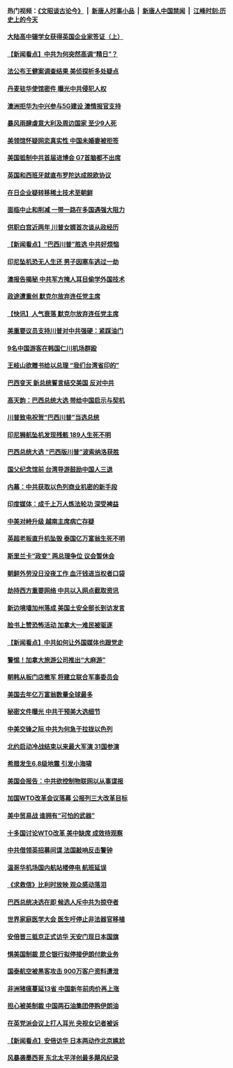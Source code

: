 #### 热门视频：[《文昭谈古论今》](https://github.com/gfw-breaker/wenzhao/blob/master/README.md?t=10302133) &nbsp;|&nbsp; [新唐人时事小品](https://github.com/gfw-breaker/ntdtv-comedy/blob/master/README.md?t=10302133) &nbsp;|&nbsp; [新唐人中国禁闻](https://github.com/gfw-breaker/ntdtv-news/blob/master/README.md?t=10302133) &nbsp;|&nbsp; [江峰时刻:历史上的今天](https://github.com/gfw-breaker/today-in-history/blob/master/README.md?t=10302133) 

#### [大陆高中辍学女获得英国企业家签证（上）](../pages/nsc418/n10818609.md?t=10302133) 

#### [【新闻看点】中共为何突然高调“精日”？](../pages/nsc418/n10818912.md?t=10302133) 

#### [法公布王健案调查结果 美侦探析多处疑点](../pages/nsc418/n10818833.md?t=10302133) 

#### [丹麦驻华使馆密件 曝光中共侵犯人权](../pages/nsc418/n10817567.md?t=10302133) 

#### [澳洲拒华为中兴参与5G建设 澳情报官支持](../pages/nsc418/n10818821.md?t=10302133) 

#### [暴风雨肆虐意大利及周边国家 至少9人死](../pages/nsc418/n10818234.md?t=10302133) 

#### [美领馆怀疑网恋真实性 中国未婚妻被拒签](../pages/nsc418/n10818106.md?t=10302133) 

#### [美国抵制中共首届进博会 G7首脑都不出席](../pages/nsc418/n10818011.md?t=10302133) 

#### [英国和西班牙就直布罗陀达成脱欧协议](../pages/nsc418/n10818119.md?t=10302133) 

#### [在日企业疑转移稀土技术至朝鲜](../pages/nsc418/n10817717.md?t=10302133) 

#### [面临中止和削减 一带一路在多国遇强大阻力](../pages/nsc418/n10817323.md?t=10302133) 

#### [供职白宫近两年 川普女婿首次谈从政经历](../pages/nsc418/n10817086.md?t=10302133) 

#### [【新闻看点】“巴西川普”胜选 中共好烦恼](../pages/nsc418/n10816452.md?t=10302133) 

#### [印尼坠机恐无人生还 男子因塞车逃过一劫](../pages/nsc418/n10816616.md?t=10302133) 

#### [澳报告揭秘 中共军方掩人耳目偷学外国技术](../pages/nsc418/n10816439.md?t=10302133) 

#### [政途遭重创 默克尔放弃连任党主席](../pages/nsc418/n10815994.md?t=10302133) 

#### [【快讯】人气衰落 默克尔放弃连任党主席](../pages/nsc418/n10815855.md?t=10302133) 

#### [美重要议员支持川普对中共强硬：紧踩油门](../pages/nsc418/n10815659.md?t=10302133) 

#### [9名中国游客在韩国仁川机场群殴](../pages/nsc418/n10814575.md?t=10302133) 

#### [王岐山欲赠书给以总理 “我们台湾省印的”](../pages/nsc418/n10815606.md?t=10302133) 

#### [巴西变天 新总统誓言结交美国 反对中共](../pages/nsc418/n10815508.md?t=10302133) 

#### [高天韵：巴西总统大选 带给中国启示与契机](../pages/nsc418/n10815310.md?t=10302133) 

#### [川普致电祝贺“巴西川普”当选总统](../pages/nsc418/n10815388.md?t=10302133) 

#### [印尼狮航坠机发现残骸 189人生死不明](../pages/nsc418/n10815050.md?t=10302133) 

#### [巴西总统大选 “巴西版川普”波索纳洛获胜](../pages/nsc418/n10814398.md?t=10302133) 

#### [国父纪念馆前 台湾导游鼓励中国人三退](../pages/nsc418/n10808276.md?t=10302133) 

#### [内幕：中共获取以色列商业机密的新手段](../pages/nsc418/n10812897.md?t=10302133) 

#### [印度媒体：成千上万人炼法轮功 深受裨益](../pages/nsc418/n10812623.md?t=10302133) 

#### [中美对峙升级 越南主席病亡存疑](../pages/nsc418/n10812354.md?t=10302133) 

#### [英超老板直升机坠毁 泰国亿万富翁生死不明](../pages/nsc418/n10813517.md?t=10302133) 

#### [斯里兰卡“政变” 两总理争位 议会暂休会](../pages/nsc418/n10812935.md?t=10302133) 

#### [朝鲜外劳没日没夜工作 血汗钱进当权者口袋](../pages/nsc418/n10812735.md?t=10302133) 

#### [劫持西方重要网络 中共以入网点截取资讯](../pages/nsc418/n10812177.md?t=10302133) 

#### [新边境墙加州落成 美国土安全部长到访发言](../pages/nsc418/n10811935.md?t=10302133) 

#### [脸书上赞恐怖活动 加拿大一难民被驱逐](../pages/nsc418/n10811860.md?t=10302133) 

#### [【新闻看点】中共如何让外国媒体也跟党走](../pages/nsc418/n10811468.md?t=10302133) 

#### [警惕！加拿大旅游公司推出“大麻游”](../pages/nsc418/n10811741.md?t=10302133) 

#### [朝韩从板门店撤军 将建立联合军事委员会](../pages/nsc418/n10811430.md?t=10302133) 

#### [美国去年亿万富翁数量全球最多](../pages/nsc418/n10811376.md?t=10302133) 

#### [秘密文件曝光 中共干预美大选细节](../pages/nsc418/n10811358.md?t=10302133) 

#### [中美交锋之际 中共为何急于拉拢以色列](../pages/nsc418/n10810861.md?t=10302133) 

#### [北约启动冷战结束以来最大军演 31国参演](../pages/nsc418/n10810640.md?t=10302133) 

#### [希腊发生6.8级地震 引发小海啸](../pages/nsc418/n10810332.md?t=10302133) 

#### [美国会报告：中共欲控制物联网以从事谍报](../pages/nsc418/n10810221.md?t=10302133) 

#### [加国WTO改革会议落幕 公报列三大改革目标](../pages/nsc418/n10809570.md?t=10302133) 

#### [美中贸易战 谁拥有“可怕的武器”](../pages/nsc418/n10807180.md?t=10302133) 

#### [十多国讨论WTO改革 美中缺席 成效待观察](../pages/nsc418/n10808939.md?t=10302133) 

#### [中共借领英招募间谍 法国敲响反击警钟](../pages/nsc418/n10808700.md?t=10302133) 

#### [温哥华机场国内航站楼停电 航班延误](../pages/nsc418/n10808722.md?t=10302133) 

#### [《求救信》比利时放映 观众感动落泪](../pages/nsc418/n10808484.md?t=10302133) 

#### [巴西总统决选在即 候选人斥中共为掠夺者](../pages/nsc418/n10808456.md?t=10302133) 

#### [世界家庭医学大会 医生吁停止非法器官移植](../pages/nsc418/n10807836.md?t=10302133) 

#### [安倍晋三抵京正式访华 天安门现日本国旗](../pages/nsc418/n10808113.md?t=10302133) 

#### [惧美国制裁 昆仑银行拟停接伊朗付款业务](../pages/nsc418/n10807640.md?t=10302133) 

#### [国泰航空被黑客攻击 900万客户资料遭泄](../pages/nsc418/n10807680.md?t=10302133) 

#### [非洲猪瘟蔓延13省 中国新年前肉价再上涨](../pages/nsc418/n10806960.md?t=10302133) 

#### [担心被美制裁 中国两石油集团停购伊朗油](../pages/nsc418/n10806678.md?t=10302133) 

#### [在英党派会议上打人耳光 央视女记者被诉](../pages/nsc418/n10806421.md?t=10302133) 

#### [【新闻看点】安倍访华 日本两动作北京尴尬](../pages/nsc418/n10806319.md?t=10302133) 

#### [风暴袭墨西哥 东北太平洋创最多飓风纪录](../pages/nsc418/n10806296.md?t=10302133) 

